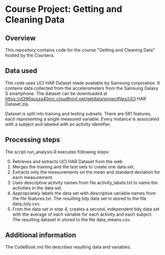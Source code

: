 Course Project: Getting and Cleaning Data
=========================================

Overview
------------
This repository contains code for the course "Getting and Cleaning Data" hosted by the Coursera. 

Data used
------------------
The code uses UCI HAR Dataset made available by Samsung corporation. It contains data collected from the accelerometers from the Samsung Galaxy S smartphone. The dataset can be downloaded at https://d396qusza40orc.cloudfront.net/getdata/projectfiles/UCI HAR Dataset.zip. 

Dataset is split into training and testing subsets. There are 561 features, each representing a single measured variable. Every instance is associated with a subject and labeled with an activity identifier.

Processing steps
-------------------------------------
The script run_analysis.R executes following steps:

0. Retrieves and extracts UCI HAR Dataset from the web.
1. Merges the training and the test sets to create one data set.
2. Extracts only the measurements on the mean and standard deviation for each measurement. 
3. Uses descriptive activity names from file activity_labels.txt to name the activities in the data set.
4. Appropriately labels the data set with descriptive variable names from the file features.txt. The resulting tidy data set in stored to the file data_tidy.csv. 
5. From the data set in step 4, creates a second, independent tidy data set with the average of each variable for each activity and each subject. The resulting dataset in stored to the file data_means.csv. 

Additional information
-------------------
The CodeBook.md file describes resulting data and variables.
